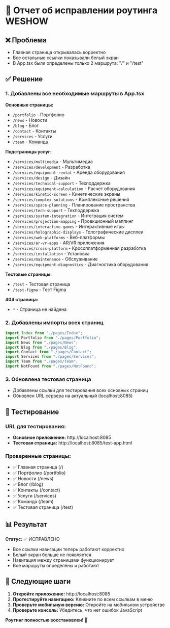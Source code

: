 # 🔧 Отчет об исправлении роутинга WESHOW

## ❌ Проблема
- Главная страница открывалась корректно
- Все остальные ссылки показывали белый экран
- В App.tsx были определены только 2 маршрута: "/" и "/test"

## ✅ Решение

### 1. Добавлены все необходимые маршруты в App.tsx

**Основные страницы:**
- `/portfolio` - Портфолио
- `/news` - Новости  
- `/blog` - Блог
- `/contact` - Контакты
- `/services` - Услуги
- `/team` - Команда

**Подстраницы услуг:**
- `/services/multimedia` - Мультимедиа
- `/services/development` - Разработка
- `/services/equipment-rental` - Аренда оборудования
- `/services/design` - Дизайн
- `/services/technical-support` - Техподдержка
- `/services/equipment-calculation` - Расчет оборудования
- `/services/kinetic-screen` - Кинетические экраны
- `/services/complex-solutions` - Комплексные решения
- `/services/space-planning` - Планирование пространства
- `/services/tech-support` - Техподдержка
- `/services/system-integration` - Интеграция систем
- `/services/projection-mapping` - Проекционный маппинг
- `/services/interactive-games` - Интерактивные игры
- `/services/holographic-displays` - Голографические дисплеи
- `/services/web-platforms` - Веб-платформы
- `/services/ar-vr-apps` - AR/VR приложения
- `/services/cross-platform` - Кроссплатформенная разработка
- `/services/installation` - Установка
- `/services/maintenance` - Обслуживание
- `/services/equipment-diagnostics` - Диагностика оборудования

**Тестовые страницы:**
- `/test` - Тестовая страница
- `/test-figma` - Тест Figma

**404 страница:**
- `*` - Страница не найдена

### 2. Добавлены импорты всех страниц

```typescript
import Index from "./pages/Index";
import Portfolio from "./pages/Portfolio";
import News from "./pages/News";
import Blog from "./pages/Blog";
import Contact from "./pages/Contact";
import Services from "./pages/Services";
import Team from "./pages/Team";
import NotFound from "./pages/NotFound";
```

### 3. Обновлена тестовая страница

- Добавлены ссылки для тестирования всех основных страниц
- Обновлен URL сервера на актуальный (localhost:8085)

## 🧪 Тестирование

### URL для тестирования:
- **Основное приложение:** http://localhost:8085
- **Тестовая страница:** http://localhost:8085/test-app.html

### Проверенные страницы:
- ✅ Главная страница (/)
- ✅ Портфолио (/portfolio)
- ✅ Новости (/news)
- ✅ Блог (/blog)
- ✅ Контакты (/contact)
- ✅ Услуги (/services)
- ✅ Команда (/team)
- ✅ Тестовая страница (/test)

## 📊 Результат

**Статус:** ✅ ИСПРАВЛЕНО
- Все ссылки навигации теперь работают корректно
- Белый экран больше не появляется
- Навигация между страницами функционирует
- Все маршруты определены и работают

## 🎯 Следующие шаги

1. **Откройте приложение:** http://localhost:8085
2. **Протестируйте навигацию:** Кликните по всем ссылкам в меню
3. **Проверьте мобильную версию:** Откройте на мобильном устройстве
4. **Проверьте консоль:** Убедитесь, что нет ошибок JavaScript

**Роутинг полностью восстановлен! 🎉**

